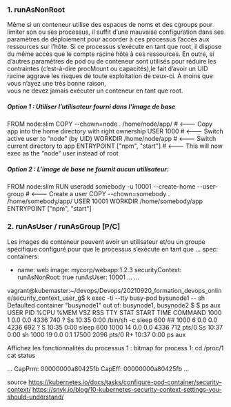 

### 1. runAsNonRoot
Même si un conteneur utilise des espaces de noms et des cgroups pour limiter son ou ses processus, il suffit d’une mauvaise configuration dans ses paramètres de déploiement pour accorder à ces processus l’accès aux ressources sur l’hôte. Si ce processus s’exécute en tant que root, il dispose du même accès que le compte racine hôte à ces ressources. En outre, si d’autres paramètres de pod ou de conteneur sont utilisés pour réduire les contraintes (c’est-à-dire procMount ou capacités),le fait d’avoir un UID racine aggrave les risques de toute exploitation de ceux-ci. À moins que vous n’ayez une très bonne raison,  
vous ne devez jamais exécuter un conteneur en tant que root.

##### Option 1 : Utiliser l’utilisateur fourni dans l’image de base
FROM node:slim
COPY --chown=node . /home/node/app/   # <--- Copy app into the home directory with right ownership
USER 1000                             # <--- Switch active user to “node” (by UID)
WORKDIR /home/node/app                # <--- Switch current directory to app
ENTRYPOINT ["npm", "start"]           # <--- This will now exec as the “node” user instead of root


##### Option 2 : L’image de base ne fournit aucun utilisateur:
FROM node:slim
RUN useradd somebody -u 10001 --create-home --user-group  # <--- Create a user
COPY --chown=somebody . /home/somebody/app/
USER 10001
WORKDIR /home/somebody/app
ENTRYPOINT ["npm", "start"]

### 2. runAsUser / runAsGroup [P/C]
Les images de conteneur peuvent avoir un utilisateur et/ou un groupe spécifique configuré pour que le processus s’exécute en tant que
...
spec:
  containers:
  - name: web
    image: mycorp/webapp:1.2.3
  securityContext:
    runAsNonRoot: true
    runAsUser: 10001
...
...


vagrant@kubemaster:~/devops/Devops/20210920_formation_devops_online/security_context_user_g$ k exec -ti --tty busy-pod bysunode1 -- sh
Defaulted container "busynode1" out of: busynode1, busynode2
$
$ ps aux
USER       PID %CPU %MEM    VSZ   RSS TTY      STAT START   TIME COMMAND
1000         1  0.0  0.0   4336   740 ?        Ss   10:35   0:00 /bin/sh -c sleep 600  ##
1000         6  0.0  0.0   4236   692 ?        S    10:35   0:00 sleep 600
1000        14  0.0  0.0   4336   712 pts/0    Ss   10:37   0:00 sh
1000        19  0.0  0.1  17500  2096 pts/0    R+   10:37   0:00 ps aux

Affichez les fonctionnalités du processus 1 :
bitmap for process 1:
cd /proc/1
cat status

...
CapPrm:	00000000a80425fb
CapEff:	00000000a80425fb
...




source
https://kubernetes.io/docs/tasks/configure-pod-container/security-context/
https://snyk.io/blog/10-kubernetes-security-context-settings-you-should-understand/